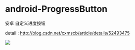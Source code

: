 # android-ProgressButton
安卓 自定义进度按钮

detail : http://blog.csdn.net/cxmscb/article/details/52493475

![](http://img.blog.csdn.net/20160930112432217)
